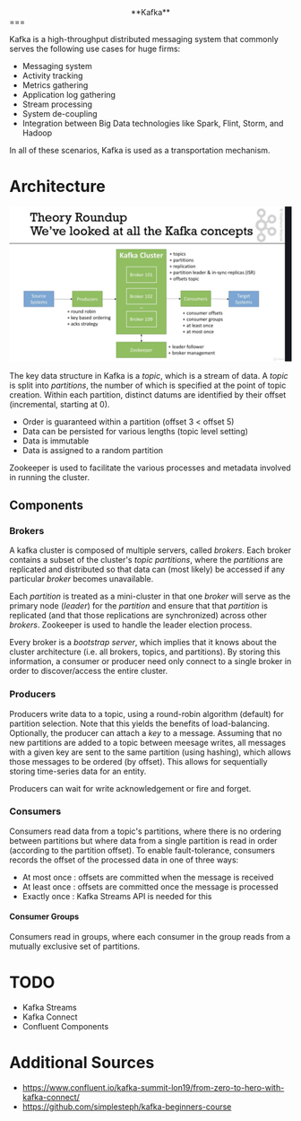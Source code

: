 <div align="center">**Kafka**</div>
===

Kafka is a high-throughput distributed messaging system that commonly serves the following use cases for huge firms:

- Messaging system
- Activity tracking
- Metrics gathering
- Application log gathering
- Stream processing
- System de-coupling
- Integration between Big Data technologies like Spark, Flint, Storm, and Hadoop

In all of these scenarios, Kafka is used as a transportation mechanism.

# Architecture
![Overview of Kafka architecture](images/kafka_arch.png)

The key data structure in Kafka is a *topic*, which is a stream of data.  A *topic* is split into *partitions*, the number of which is specified at the point of topic creation. Within each partition, distinct datums are identified by their offset (incremental, starting at 0).

- Order is guaranteed within a partition (offset 3 < offset 5)
- Data can be persisted for various lengths (topic level setting)
- Data is immutable
- Data is assigned to a random partition

Zookeeper is used to facilitate the various processes and metadata involved in running the cluster.

## Components
### Brokers
A kafka cluster is composed of multiple servers, called *brokers*.  Each broker contains a subset of the cluster's *topic* *partitions*, where the *partitions* are replicated and distributed so that data can (most likely) be accessed if any particular *broker* becomes unavailable.

Each *partition* is treated as a mini-cluster in that one *broker* will serve as the primary node (*leader*) for the *partition* and ensure that that *partition* is replicated (and that those replications are synchronized) across other *brokers*.  Zookeeper is used to handle the leader election process.

Every broker is a *bootstrap server*, which implies that it knows about the cluster architecture (i.e. all brokers, topics, and partitions).  By storing this information, a consumer or producer need only connect to a single broker in order to discover/access the entire cluster.

### Producers
Producers write data to a topic, using a round-robin algorithm (default) for partition selection.  Note that this yields the benefits of load-balancing.  Optionally, the producer can attach a *key* to a message.  Assuming that no new partitions are added to a topic between meesage writes, all messages with a given key are sent to the same partition (using hashing), which allows those messages to be ordered (by offset).  This allows for sequentially storing time-series data for an entity.

Producers can wait for write acknowledgement or fire and forget.

### Consumers
Consumers read data from a topic's partitions, where there is no ordering between partitions but where data from a single partition is read in order (according to the partition offset).  To enable fault-tolerance, consumers records the offset of the processed data in one of three ways:

- At most once : offsets are committed when the message is received
- At least once : offsets are committed once the message is processed
- Exactly once : Kafka Streams API is needed for this

#### Consumer Groups
Consumers read in groups, where each consumer in the group reads from a mutually exclusive set of partitions.



# TODO 
- Kafka Streams
- Kafka Connect
- Confluent Components


# Additional Sources
- https://www.confluent.io/kafka-summit-lon19/from-zero-to-hero-with-kafka-connect/
- https://github.com/simplesteph/kafka-beginners-course